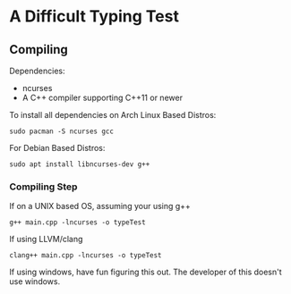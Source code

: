 # A Difficult Typing Test











## Compiling
Dependencies:
 - ncurses 
 - A C++ compiler supporting C++11 or newer

To install all dependencies on Arch Linux Based Distros:
```
sudo pacman -S ncurses gcc
```


For Debian Based Distros:
```
sudo apt install libncurses-dev g++
```
### Compiling Step

If on a UNIX based OS, assuming your using g++
```
g++ main.cpp -lncurses -o typeTest
```

If using LLVM/clang
```
clang++ main.cpp -lncurses -o typeTest
```


If using windows, have fun figuring this out. The developer of this doesn't use windows.